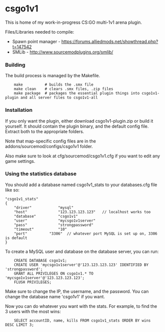 csgo1v1
=======================================

This is home of my work-in-progress CS:GO multi-1v1 arena plugin.

Files/Libraries needed to compile:

-  Spawn point manager - https://forums.alliedmods.net/showthread.php?t=147542
-  SMLib - http://www.sourcemodplugins.org/smlib/

### Building
The build process is managed by the Makefile.

		make          # builds the .smx file
		make clean    # clears .smx files, .zip files
		make package  # packages the essential plugin things into csgo1v1-plugin and all server files to csgo1v1-all

### Installation
If you only want the plugin, either download csgo1v1-plugin.zip or build it yourself.
It should contain the plugin binary, and the default config file.
Extract both to the appropriate folders.


Note that map-specific config files are in the addons/sourcemod/configs/csgo1v1 folder.

Also make sure to look at cfg/sourcemod/csgo1v1.cfg if you want to edit any game settings.


### Using the statistics database

You should add a database named csgo1v1_stats to your databases.cfg file like so:

	"csgo1v1_stats"
	{
		"driver"			"mysql"
		"host"				"123.123.123.123"	// localhost works too
		"database"			"csgo1v1"
		"user"				"mycsgo1v1server"
		"pass"				"strongpassword"
		"timeout"			"10"
		"port"			"3306"	// whatever port MySQL is set up on, 3306 is default
	}

To create a MySQL user and database on the database server, you can run:

		CREATE DATABASE csgo1v1;
		CREATE USER 'mycsgo1v1server'@'123.123.123.123' IDENTIFIED BY 'strongpassword';
		GRANT ALL PRIVILEGES ON csgo1v1.* TO 'mycsgo1v1server'@'123.123.123.123';
		FLUSH PRIVILEGES;

Make sure to change the IP, the username, and the password. You can change the database name 'csgo1v1' if you want.

Now you can do whatever you want with the stats. For example, to find the 3 users with the most wins:

	    SELECT accountID, name, kills FROM csgo1v1_stats ORDER BY wins DESC LIMIT 3;

